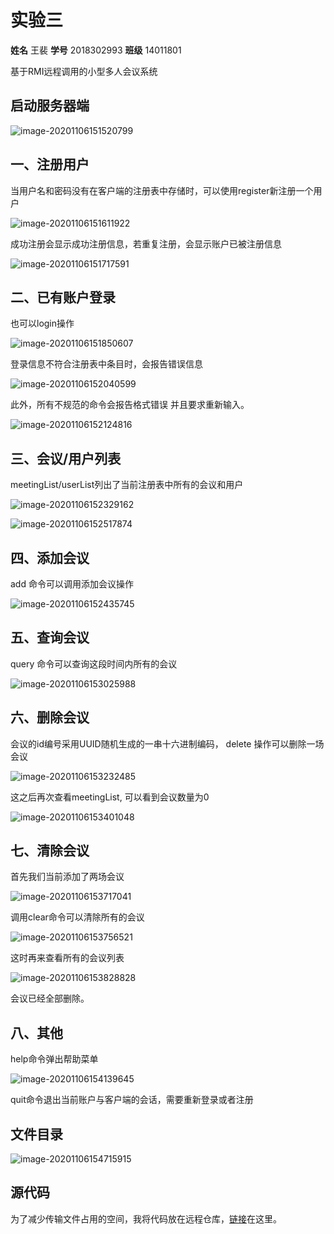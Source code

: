 # 实验三

**姓名**   王裴    **学号**   2018302993 **班级** 14011801

基于RMI远程调用的小型多人会议系统



## 启动服务器端

![image-20201106151520799](C:\Users\wpkks\AppData\Roaming\Typora\typora-user-images\image-20201106151520799.png)

## 一、注册用户

当用户名和密码没有在客户端的注册表中存储时，可以使用register新注册一个用户

![image-20201106151611922](C:\Users\wpkks\AppData\Roaming\Typora\typora-user-images\image-20201106151611922.png)



成功注册会显示成功注册信息，若重复注册，会显示账户已被注册信息

![image-20201106151717591](C:\Users\wpkks\AppData\Roaming\Typora\typora-user-images\image-20201106151717591.png)



## 二、已有账户登录

也可以login操作

![image-20201106151850607](C:\Users\wpkks\AppData\Roaming\Typora\typora-user-images\image-20201106151850607.png)

登录信息不符合注册表中条目时，会报告错误信息

![image-20201106152040599](C:\Users\wpkks\AppData\Roaming\Typora\typora-user-images\image-20201106152040599.png)

此外，所有不规范的命令会报告格式错误 并且要求重新输入。

![image-20201106152124816](C:\Users\wpkks\AppData\Roaming\Typora\typora-user-images\image-20201106152124816.png)

## 三、会议/用户列表

meetingList/userList列出了当前注册表中所有的会议和用户

![image-20201106152329162](C:\Users\wpkks\AppData\Roaming\Typora\typora-user-images\image-20201106152329162.png)

![image-20201106152517874](C:\Users\wpkks\AppData\Roaming\Typora\typora-user-images\image-20201106152517874.png)

## 四、添加会议

add 命令可以调用添加会议操作

![image-20201106152435745](C:\Users\wpkks\AppData\Roaming\Typora\typora-user-images\image-20201106152435745.png)

## 五、查询会议

query<start> <end>命令可以查询这段时间内所有的会议

![image-20201106153025988](C:\Users\wpkks\AppData\Roaming\Typora\typora-user-images\image-20201106153025988.png)

## 六、删除会议

会议的id编号采用UUID随机生成的一串十六进制编码， delete <id>操作可以删除一场会议

![image-20201106153232485](C:\Users\wpkks\AppData\Roaming\Typora\typora-user-images\image-20201106153232485.png)

这之后再次查看meetingList, 可以看到会议数量为0

![image-20201106153401048](C:\Users\wpkks\AppData\Roaming\Typora\typora-user-images\image-20201106153401048.png)

## 七、清除会议

首先我们当前添加了两场会议

![image-20201106153717041](C:\Users\wpkks\AppData\Roaming\Typora\typora-user-images\image-20201106153717041.png)

调用clear命令可以清除所有的会议

![image-20201106153756521](C:\Users\wpkks\AppData\Roaming\Typora\typora-user-images\image-20201106153756521.png)

这时再来查看所有的会议列表

![image-20201106153828828](C:\Users\wpkks\AppData\Roaming\Typora\typora-user-images\image-20201106153828828.png)

会议已经全部删除。

## 八、其他

help命令弹出帮助菜单

![image-20201106154139645](C:\Users\wpkks\AppData\Roaming\Typora\typora-user-images\image-20201106154139645.png)

quit命令退出当前账户与客户端的会话，需要重新登录或者注册

## 文件目录

![image-20201106154715915](C:\Users\wpkks\AppData\Roaming\Typora\typora-user-images\image-20201106154715915.png)

## 源代码

为了减少传输文件占用的空间，我将代码放在远程仓库，[链接](https://github.com/wangpei72/ex3-2018302993-wangpei.git)在这里。

